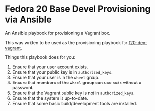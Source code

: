 # Fedora 20 Base Devel Provisioning via Ansible

An Ansible playbook for provisioning a Vagrant box.

This was written to be used as the provisioning playbook for [f20-dev-vagrant](https://github.com/JonathanPorta/f20-dev-vagrant).

Things this playbook does for you:
1. Ensure that your user account exists.
2. Ensure that your public key is in `authorized_keys`.
3. Ensure that your user is in the `wheel` group.
4. Ensure that members of the `wheel` group can use `sudo` without a password.
5. Ensure that the Vagrant public key is not in `authorized_keys`.
6. Ensure that the system is up-to-date.
7. Ensure that some basic build/development tools are installed.
